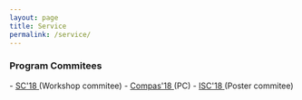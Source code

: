 ```yaml
---
layout: page
title: Service
permalink: /service/
---
```


<div class="panel panel-info" markdown="1">
  <div class="panel-heading">
    <h3 class="panel-title">Program Commitees</h3>
  </div>
  <div class="panel-body">
<td markdown="1">
- <a href="https://sc18.supercomputing.org" target="_blank"> SC'18 </a> (Workshop commitee)
- <a href="http://2018.compas-conference.fr/#" target="_blank"> Compas'18 </a> (PC)
- <a href="https://www.isc-hpc.com" target="_blank"> ISC'18 </a> (Poster commitee)
</td>
  </div>
</div>
